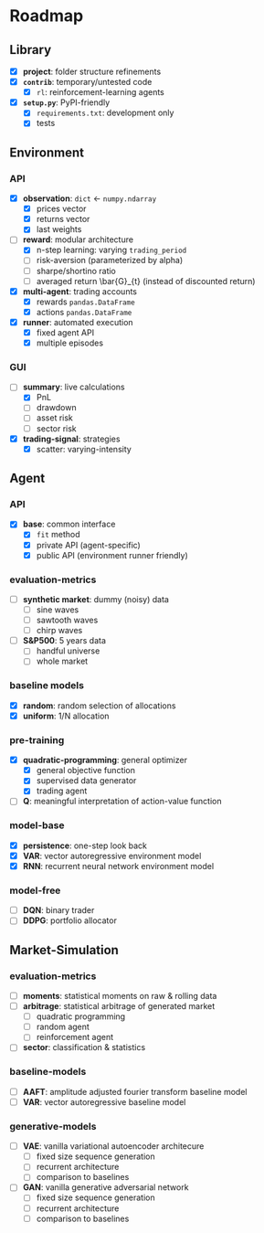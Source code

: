# Roadmap

## Library

- [x] **project**: folder structure refinements
- [x] **`contrib`**: temporary/untested code
    * [x] `rl`: reinforcement-learning agents
- [x] **`setup.py`**: PyPI-friendly
    * [x] `requirements.txt`: development only
    * [x] tests

## Environment

### API

- [x] **observation**: `dict` <- `numpy.ndarray`
    * [x] prices vector
    * [x] returns vector
    * [x] last weights
- [ ] **reward**: modular architecture
    * [x] n-step learning: varying `trading_period`
    * [ ] risk-aversion (parameterized by alpha)
    * [ ] sharpe/shortino ratio
    * [ ] averaged return \bar{G}_{t} (instead of discounted return)
- [x] **multi-agent**: trading accounts
    * [x] rewards `pandas.DataFrame`
    * [x] actions `pandas.DataFrame`
- [x] **runner**: automated execution
    * [x] fixed agent API
    * [x] multiple episodes

### GUI

- [ ] **summary**: live calculations
    * [x] PnL
    * [ ] drawdown
    * [ ] asset risk
    * [ ] sector risk
- [x] **trading-signal**: strategies
    * [x] scatter: varying-intensity

## Agent

### API

- [x] **base**: common interface
    * [x] `fit` method
    * [x] private API (agent-specific)
    * [x] public API (environment runner friendly)

### evaluation-metrics

- [ ] **synthetic market**: dummy (noisy) data
    * [ ] sine waves
    * [ ] sawtooth waves
    * [ ] chirp waves
- [ ] **S&P500**: 5 years data
    * [ ] handful universe
    * [ ] whole market

### baseline models

- [x] **random**: random selection of allocations
- [x] **uniform**: 1/N allocation

### pre-training

- [x] **quadratic-programming**: general optimizer
    * [x] general objective function
    * [x] supervised data generator
    * [x] trading agent
- [ ] **Q**: meaningful interpretation of action-value function

### model-base

- [x] **persistence**: one-step look back
- [x] **VAR**: vector autoregressive environment model
- [x] **RNN**: recurrent neural network environment model

### model-free

- [ ] **DQN**: binary trader
- [ ] **DDPG**: portfolio allocator

## Market-Simulation

### evaluation-metrics

- [ ] **moments**: statistical moments on raw & rolling data
- [ ] **arbitrage**: statistical arbitrage of generated market
    * [ ] quadratic programming
    * [ ] random agent
    * [ ] reinforcement agent
- [ ] **sector**: classification & statistics

### baseline-models

- [ ] **AAFT**: amplitude adjusted fourier transform baseline model
- [ ] **VAR**: vector autoregressive baseline model

### generative-models

- [ ] **VAE**: vanilla variational autoencoder architecure
    * [ ] fixed size sequence generation
    * [ ] recurrent architecture
    * [ ] comparison to baselines
- [ ] **GAN**: vanilla generative adversarial network
    * [ ] fixed size sequence generation
    * [ ] recurrent architecture
    * [ ] comparison to baselines
